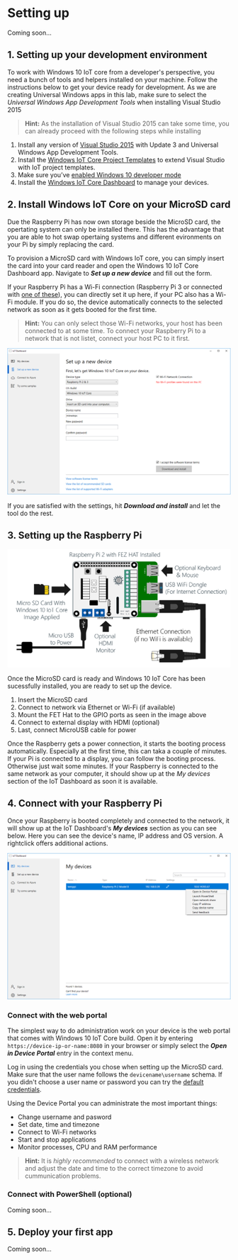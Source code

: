 # Setting up
Coming soon...

## 1. Setting up your development environment
To work with Windows 10 IoT core from a developer's perspective, you need a bunch of tools and helpers installed on your machine. Follow the instructions below to get your device ready for development. As we are creating Universal Windows apps in this lab, make sure to select the *Universal Windows App Development Tools* when installing Visual Studio 2015

> **Hint:** As the installation of Visual Studio 2015 can take some time, you can already proceed with the following steps while installing

1. Install any version of [Visual Studio 2015](https://www.visualstudio.com/products/visual-studio-community-vs) with Update 3 and Universal Windows App Development Tools.
2. Install the [Windows IoT Core Project Templates](https://visualstudiogallery.msdn.microsoft.com/55b357e1-a533-43ad-82a5-a88ac4b01dec) to extend Visual Studio with IoT project templates.
3. Make sure you’ve [enabled Windows 10 developer mode](https://msdn.microsoft.com/windows/uwp/get-started/enable-your-device-for-development)
4. Install the [Windows IoT Core Dashboard](https://developer.microsoft.com/en-us/windows/iot/downloads) to manage your devices.

## 2. Install Windows IoT Core on your MicroSD card
Due the Raspberry Pi has now own storage beside the MicroSD card, the opertating system can only be installed there. This has the advantage that you are able to hot swap opertaing systems and different evironments on your Pi by simply replacing the card.

To provision a MicroSD card with Windows IoT core, you can simply insert the card into your card reader and open the Windows 10 IoT Core Dashboard app. Navigate to ***Set up a new device*** and fill out the form.

If your Raspberry Pi has a Wi-Fi connection (Raspberry Pi 3 or connected with [one of these](https://developer.microsoft.com/en-us/windows/iot/Docs/HardwareCompatList.htm#WiFi-Dongles)), you can directly set it up here, if your PC also has a Wi-Fi module. If you do so, the device automatically connects to the selected network as soon as it gets booted for the first time.

> **Hint:** You can only select those Wi-Fi networks, your host has been connected to at some time. To connect your Raspberry Pi to a network that is not listet, connect your host PC to it first.

![Dashboard Setup](../Misc/dashboardsetup.png)

If you are satisfied with the settings, hit ***Download and install*** and let the tool do the rest.

## 3. Setting up the Raspberry Pi

![Raspberry Pi with FEZ Hat setup](../Misc/raspberrypisetup.png)

Once the MicroSD card is ready and Windows 10 IoT Core has been sucessfully installed, you are ready to set up the device.

1. Insert the MicroSD card
2. Connect to network via Ethernet or Wi-Fi (if available)
3. Mount the FET Hat to the GPIO ports as seen in the image above
4. Connect to external display with HDMI (optional)
5. Last, connect MicroUSB cable for power

Once the Raspberry gets a power connection, it starts the booting process automatically. Especially at the first time, this can taka a couple of minutes. If your Pi is connected to a display, you can follow the booting process. Otherwise just wait some minutes. If your Raspberry is connected to the same network as your computer, it should show up at the *My devices* section of the IoT Dashboard as soon it is available.

## 4. Connect with your Raspberry Pi
Once your Raspberry is booted completely and connected to the network, it will show up at the IoT Dashboard's ***My devices*** section as you can see below. Here you can see the device's name, IP address and OS version. A rightclick offers additional actions.

![Dashboard devices](../Misc/dashboarddevices.png)

### Connect with the web portal
The simplest way to do administration work on your device is the web portal that comes with Windows 10 IoT Core build. Open it by entering `https://device-ip-or-name:8080` in your browser or simply select the ***Open in Device Portal*** entry in the context menu.

Log in using the credentials you chose when setting up the MicroSD card. Make sure that the user name follows the `devicename\username` schema. If you didn't choose a user name or password you can try the [default credentials](../../../wiki/default-credentials).

Using the Device Portal you can administrate the most important things:

- Change username and pasword
- Set date, time and timezone
- Connect to Wi-Fi networks
- Start and stop applications
- Monitor processes, CPU and RAM performance

> **Hint:** It is *highly recommended* to connect with a wireless network and adjust the date and time to the correct timezone to avoid cummunication problems.

### Connect with PowerShell (optional)
Coming soon...

## 5. Deploy your first app
Coming soon...


